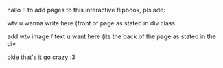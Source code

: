 hallo !! to add pages to this interactive flipbook, pls add:
 <div class="page">
      <div class="front">
        <p> wtv u wanna write here (front of page as stated in div class </p>
      </div>
      <div class="back">
      <p> add wtv image / text u want here (its the back of the page as stated in the div </p>
      </div>
    </div>

  okie that's it go crazy :3 
